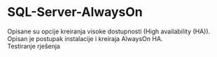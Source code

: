 # SQL-Server-AlwaysOn

Opisane su opcije kreiranja visoke dostupnosti (High availability (HA)). <br>
Opisan je postupak instalacije i kreiraja AlwaysOn HA. <br>
Testiranje rješenja 


